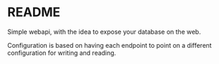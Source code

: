 # README #

Simple webapi, with the idea to expose your database on the web.

Configuration is based on having each endpoint to point on a different configuration for writing and reading.
